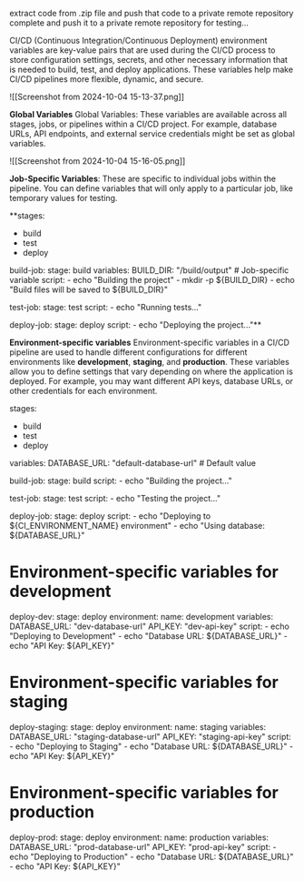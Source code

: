 extract code from .zip file and push that code to a private remote repository complete
and push it to a private remote repository for testing...

CI/CD (Continuous Integration/Continuous Deployment) environment variables are key-value pairs that are used during the CI/CD process to store configuration settings, secrets, and other necessary information that is needed to build, test, and deploy applications. These variables help make CI/CD pipelines more flexible, dynamic, and secure.

![[Screenshot from 2024-10-04 15-13-37.png]]




**Global Variables**
Global Variables: These variables are available across all stages, jobs, or pipelines within a CI/CD project. For example, database URLs, API endpoints, and external service credentials might be set as global variables.

![[Screenshot from 2024-10-04 15-16-05.png]]


**Job-Specific Variables**: 
These are specific to individual jobs within the pipeline. You can define variables that will only apply to a particular job, like temporary values for testing.

**stages:
  - build
  - test
  - deploy

build-job:
  stage: build
  variables:
    BUILD_DIR: "/build/output"  # Job-specific variable
  script:
    - echo "Building the project"
    - mkdir -p ${BUILD_DIR}
    - echo "Build files will be saved to ${BUILD_DIR}"

test-job:
  stage: test
  script:
    - echo "Running tests..."

deploy-job:
  stage: deploy
  script:
    - echo "Deploying the project..."**
    
**Environment-specific variables**
Environment-specific variables in a CI/CD pipeline are used to handle different configurations for different environments like **development**, **staging**, and **production**. These variables allow you to define settings that vary depending on where the application is deployed. For example, you may want different API keys, database URLs, or other credentials for each environment.

stages:
  - build
  - test
  - deploy

variables:
  DATABASE_URL: "default-database-url"  # Default value

build-job:
  stage: build
  script:
    - echo "Building the project..."

test-job:
  stage: test
  script:
    - echo "Testing the project..."

deploy-job:
  stage: deploy
  script:
    - echo "Deploying to ${CI_ENVIRONMENT_NAME} environment"
    - echo "Using database: ${DATABASE_URL}"
  
# Environment-specific variables for development
deploy-dev:
  stage: deploy
  environment:
    name: development
  variables:
    DATABASE_URL: "dev-database-url"
    API_KEY: "dev-api-key"
  script:
    - echo "Deploying to Development"
    - echo "Database URL: ${DATABASE_URL}"
    - echo "API Key: ${API_KEY}"

# Environment-specific variables for staging
deploy-staging:
  stage: deploy
  environment:
    name: staging
  variables:
    DATABASE_URL: "staging-database-url"
    API_KEY: "staging-api-key"
  script:
    - echo "Deploying to Staging"
    - echo "Database URL: ${DATABASE_URL}"
    - echo "API Key: ${API_KEY}"

# Environment-specific variables for production
deploy-prod:
  stage: deploy
  environment:
    name: production
  variables:
    DATABASE_URL: "prod-database-url"
    API_KEY: "prod-api-key"
  script:
    - echo "Deploying to Production"
    - echo "Database URL: ${DATABASE_URL}"
    - echo "API Key: ${API_KEY}"


